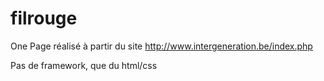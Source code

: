 # filrouge

One Page réalisé à partir du site http://www.intergeneration.be/index.php

Pas de framework, que du html/css 
